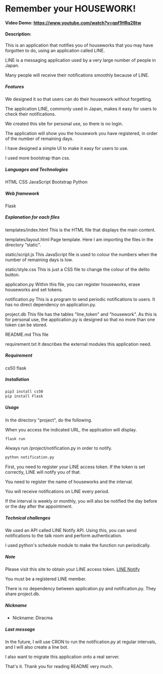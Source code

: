# Remember your HOUSEWORK!
#### Video Demo:  <https://www.youtube.com/watch?v=qpf1HRq28tw>
#### Description:

This is an application that notifies you of houseworks that you may have forgotten to do, using an application called LINE.

LINE is a messaging application used by a very large number of people in Japan.

Many people will receive their notifications smoothly because of LINE.

##### Features

We designed it so that users can do their housework without forgetting.

The application LINE, commonly used in Japan, makes it easy for users to check their notifications.

We created this site for personal use, so there is no login.

The application will show you the housework you have registered, in order of the number of remaining days.

I have designed a simple UI to make it easy for users to use.

I used more bootstrap than css.

##### Languages and Technologies

HTML CSS JavaScript Bootstrap Python

##### Web framework

Flask

##### Explanation for each files

templates/index.html
This is the HTML file that displays the main content.

templates/layout.html
Page template. Here I am importing the files in the directory "static".

static/script.js
This JavaScript file is used to colour the numbers when the number of remaining days is low.

static/style.css
This is just a CSS file to change the colour of the delito button.

application.py
Within this file, you can register houseworks, erase houseworks and set tokens.

notification.py
This is a program to send periodic notifications to users. It has no direct dependency on application.py.

project.db
This file has the tables "line_token" and "housework".
As this is for personal use, the application.py is designed so that no more than one token can be stored.

README.md
This file

requirement.txt
It describes the external modules this application need.

##### Requirement

cs50
flask

##### Installation

```bash
pip3 install cs50
pip install Flask
```

##### Usage

In the directory "project", do the following.

When you access the indicated URL, the application will display.

```bash
flask run
```

Always run /project/notification.py in order to notify.

```bash
python notification.py
```

First, you need to register your LINE access token. If the token is set correctly, LINE will notify you of that.

You need to register the name of houseworks and the interval.

You will receive notifications on LINE every period.

If the interval is weekly or monthly, you will also be notified the day before or the day after the appointment.

##### Technical challenges

We used an API called LINE Notify API. Using this, you can send notifications to the talk room and perform authentication.

I used python's schedule module to make the function run periodically.

##### Note

Please visit this site to obtain your LINE access token. [LINE Notify](https://notify-bot.line.me/ja/)

You must be a registered LINE member.

There is no dependency between application.py and notification.py. They share project.db.

##### Nickname

* Nickname: Diracma

##### Last message

In the future, I will use CRON to run the notification.py at regular intervals, and I will also create a line bot.

I also want to migrate this application onto a real server.

That's it. Thank you for reading README very much.